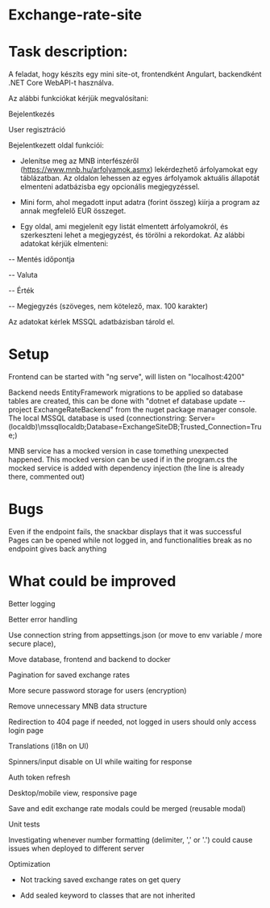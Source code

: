 
# Exchange-rate-site

# Task description:

A feladat, hogy készíts egy mini site-ot, frontendként Angulart, backendként .NET Core WebAPI-t használva.

Az alábbi funkciókat kérjük megvalósítani:

Bejelentkezés

User regisztráció

Bejelentkezett oldal funkciói:

- Jelenítse meg az MNB interfészéről (https://www.mnb.hu/arfolyamok.asmx) lekérdezhető árfolyamokat egy táblázatban. Az oldalon lehessen az egyes árfolyamok aktuális állapotát elmenteni adatbázisba egy opcionális megjegyzéssel.

- Mini form, ahol megadott input adatra (forint összeg) kiírja a program az annak megfelelő EUR összeget.

- Egy oldal, ami megjelenít egy listát elmentett árfolyamokról, és szerkeszteni lehet a megjegyzést, és törölni a rekordokat. Az alábbi adatokat kérjük elmenteni:

-- Mentés időpontja

-- Valuta

-- Érték

-- Megjegyzés (szöveges, nem kötelező, max. 100 karakter)

Az adatokat kérlek MSSQL adatbázisban tárold el.

# Setup

Frontend can be started with "ng serve", will listen on "localhost:4200"

Backend needs EntityFramework migrations to be applied so database tables are created, this can be done with "dotnet ef database update --project ExchangeRateBackend" from the nuget package manager console.
The local MSSQL database is used (connectionstring: Server=(localdb)\\mssqllocaldb;Database=ExchangeSiteDB;Trusted_Connection=True;)

MNB service has a mocked version in case tomething unexpected happened. This mocked version can be used if in the program.cs the mocked service is added with dependency injection (the line is already there, commented out)

# Bugs

Even if the endpoint fails, the snackbar displays that it was successful
Pages can be opened while not logged in, and functionalities break as no endpoint gives back anything

# What could be improved

Better logging

Better error handling

Use connection string from appsettings.json (or move to env variable / more secure place),

Move database, frontend and backend to docker

Pagination for saved exchange rates

More secure password storage for users (encryption)

Remove unnecessary MNB data structure

Redirection to 404 page if needed, not logged in users should only access login page

Translations (i18n on UI)

Spinners/input disable on UI while waiting for response

Auth token refresh

Desktop/mobile view, responsive page

Save and edit exchange rate modals could be merged (reusable modal)

Unit tests

Investigating whenever number formatting (delimiter, ',' or '.') could cause issues when deployed to different server

Optimization

- Not tracking saved exchange rates on get query

- Add sealed keyword to classes that are not inherited